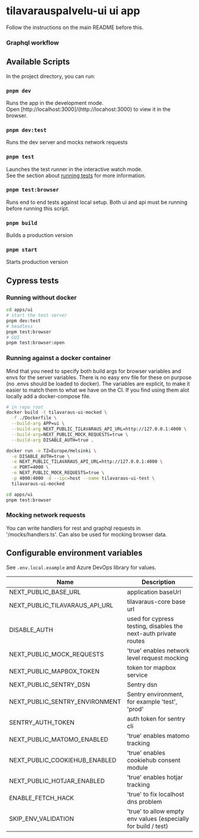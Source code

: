 # tilavarauspalvelu-ui ui app

Follow the instructions on the main README before this.

### Graphql workflow

## Available Scripts

In the project directory, you can run:

### `pnpm dev`

Runs the app in the development mode.\
Open [http://localhost:3000]/(http://locahost:3000) to view it in the browser.

### `pnpm dev:test`

Runs the dev server and mocks network requests

### `pnpm test`

Launches the test runner in the interactive watch mode.\
See the section about [running tests](https://facebook.github.io/create-react-app/docs/running-tests) for more information.

### `pnpm test:browser`

Runs end to end tests against local setup. Both ui and api must be running before running this script.

### `pnpm build`

Builds a production version

### `pnpm start`

Starts production version

## Cypress tests

### Running without docker

``` sh
cd apps/ui
# start the test server
pnpm dev:test
# headless
pnpm test:browser
# GUI
pnpm test:browser:open
```

### Running against a docker container

Mind that you need to specify both build args for browser variables and envs for the server variables.
There is no easy env file for these on purpose (no .envs should be loaded to docker).
The variables are explicit, to make it easier to match them to what we have on the CI.
If you find using them alot locally add a docker-compose file.

``` sh
# in repo root
docker build -t tilavaraus-ui-mocked \
  -f ./Dockerfile \
  --build-arg APP=ui \
  --build-arg NEXT_PUBLIC_TILAVARAUS_API_URL=http://127.0.0.1:4000 \
  --build-arg=NEXT_PUBLIC_MOCK_REQUESTS=true \
  --build-arg DISABLE_AUTH=true .

docker run -e TZ=Europe/Helsinki \
  -e DISABLE_AUTH=true \
  -e NEXT_PUBLIC_TILAVARAUS_API_URL=http://127.0.0.1:4000 \
  -e PORT=4000 \
  -e NEXT_PUBLIC_MOCK_REQUESTS=true \
  -p 4000:4000 -d --ipc=host --name tilavaraus-ui-test \
  tilavaraus-ui-mocked

cd apps/ui
pnpm test:browser
```

### Mocking network requests

You can write handlers for rest and graphql requests in '/mocks/handlers.ts'. Can also be used for mocking browser data.

## Configurable environment variables

See `.env.local.example` and Azure DevOps library for values.

| Name                           | Description                                                     |
| ------------------------------ | --------------------------------------------------------------- |
| NEXT_PUBLIC_BASE_URL           | application baseUrl                                             |
| NEXT_PUBLIC_TILAVARAUS_API_URL | tilavaraus-core base url                                        |
| DISABLE_AUTH                   | used for cypress testing, disables the next-auth private routes |
| NEXT_PUBLIC_MOCK_REQUESTS      | 'true' enables network level request mocking                    |
| NEXT_PUBLIC_MAPBOX_TOKEN       | token tor mapbox service                                        |
| NEXT_PUBLIC_SENTRY_DSN         | Sentry dsn                                                      |
| NEXT_PUBLIC_SENTRY_ENVIRONMENT | Sentry environment, for example 'test', 'prod'                  |
| SENTRY_AUTH_TOKEN              | auth token for sentry cli                                       |
| NEXT_PUBLIC_MATOMO_ENABLED     | 'true' enables matomo tracking                                  |
| NEXT_PUBLIC_COOKIEHUB_ENABLED  | 'true' enables cookiehub consent module                         |
| NEXT_PUBLIC_HOTJAR_ENABLED     | 'true' enables hotjar tracking                                  |
| ENABLE_FETCH_HACK              | 'true' to fix localhost dns problem                             |
| SKIP_ENV_VALIDATION            | 'true' to allow empty env values (especially for build / test)  |
